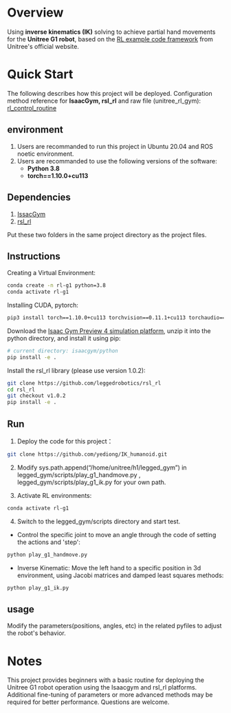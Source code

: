 # Overview
Using **inverse kinematics (IK)** solving to achieve partial hand movements for the **Unitree G1 robot**, based on the [RL example code framework](https://github.com/unitreerobotics/unitree_rl_gym) from Unitree's official website. 

# Quick Start
The following describes how this project will be deployed. Configuration method reference for **IsaacGym, rsl_rl** and raw file (unitree_rl_gym): [rl_control_routine](https://support.unitree.com/home/zh/G1_developer/rl_control_routine)

## environment
1. Users are recommanded to run this project in Ubuntu 20.04 and ROS noetic environment.
2. Users are recommanded to use the following versions of the software:
    - **Python 3.8**
    - **torch==1.10.0+cu113**

## Dependencies
1. [IssacGym](https://developer.nvidia.com/isaac-gym)
2. [rsl_rl](https://github.com/leggedrobotics/rsl_rl)

Put these two folders in the same project directory as the project files.

## Instructions
Creating a Virtual Environment:
```bash
conda create -n rl-g1 python=3.8
conda activate rl-g1
```

Installing CUDA, pytorch:
```bash
pip3 install torch==1.10.0+cu113 torchvision==0.11.1+cu113 torchaudio==0.10.0+cu113 -f https://download.pytorch.org/whl/cu113/torch_stable.html
```

Download the [Isaac Gym Preview 4 simulation platform](https://developer.nvidia.com/isaac-gym), unzip it into the python directory, and install it using pip:
```bash
# current directory: isaacgym/python
pip install -e .
```
Install the rsl_rl library (please use version 1.0.2):
```bash
git clone https://github.com/leggedrobotics/rsl_rl
cd rsl_rl
git checkout v1.0.2
pip install -e .
```


## Run
1. Deploy the code for this project：

```bash
git clone https://github.com/yediong/IK_humanoid.git
```

2. Modify sys.path.append(“/home/unitree/h1/legged_gym”) in legged_gym/scripts/play_g1_handmove.py , legged_gym/scripts/play_g1_ik.py for your own path.

3. Activate RL environments:
```bash
conda activate rl-g1
```

4. Switch to the legged_gym/scripts directory and start test.
- Control the specific joint to move an angle through the code of setting the actions and 'step':
```bash
python play_g1_handmove.py
```

- Inverse Kinematic: Move the left hand to a specific position in 3d environment, using Jacobi matrices and damped least squares methods:
```bash
python play_g1_ik.py
```

## usage
Modify the parameters(positions, angles, etc) in the related pyfiles to adjust the robot's behavior.


# Notes
This project provides beginners with a basic routine for deploying the Unitree G1 robot operation using the Isaacgym and rsl_rl platforms. Additional fine-tuning of parameters or more advanced methods may be required for better performance. Questions are welcome.

